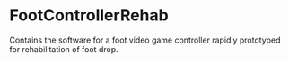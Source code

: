 # FootControllerRehab
Contains the software for a foot video game controller rapidly prototyped for rehabilitation of foot drop.
